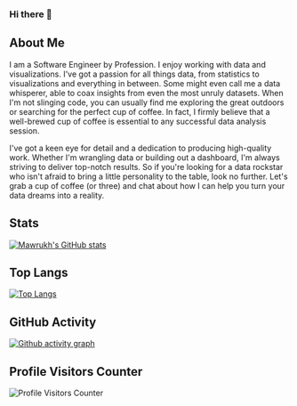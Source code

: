### Hi there 👋

## About Me
I am a Software Engineer by Profession. I enjoy working with data and visualizations. I've got a passion for all things data, from statistics to visualizations and everything in between. Some might even call me a data whisperer, able to coax insights from even the most unruly datasets. When I'm not slinging code, you can usually find me exploring the great outdoors or searching for the perfect cup of coffee. In fact, I firmly believe that a well-brewed cup of coffee is essential to any successful data analysis session.

I've got a keen eye for detail and a dedication to producing high-quality work. Whether I'm wrangling data or building out a dashboard, I'm always striving to deliver top-notch results. So if you're looking for a data rockstar who isn't afraid to bring a little personality to the table, look no further. Let's grab a cup of coffee (or three) and chat about how I can help you turn your data dreams into a reality.

## Stats
[![Mawrukh's GitHub stats](https://github-readme-stats.vercel.app/api?username=mawrukh&show_icons=true&theme=radical)](https://github.com/mawrukh/github-readme-stats)

## Top Langs

[![Top Langs](https://github-readme-stats.vercel.app/api/top-langs/?username=mawrukh)](https://github.com/mawrukh/github-readme-stats)

## GitHub Activity

[![Github activity graph](https://github-readme-activity-graph.cyclic.app/graph?username=mawrukh&theme=github)](https://github.com/mawrukh/github-readme-activity-graph)

## Profile Visitors Counter

![Profile Visitors Counter](https://komarev.com/ghpvc/?username=mawrukh)

<!-- ## Skills Chart

![Python](https://img.shields.io/badge/Python-Intermediate-yellow)
![R](https://img.shields.io/badge/R-Beginner-pink)
![SQL](https://img.shields.io/badge/SQL-Advanced-blue)
![Data Visualization](https://img.shields.io/badge/Data%20Visualization-Expert-green)
 -->
